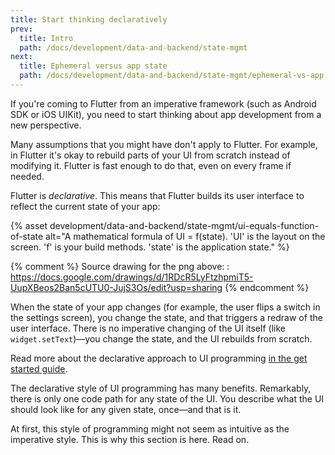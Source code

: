 ```yaml
---
title: Start thinking declaratively
prev:
  title: Intro
  path: /docs/development/data-and-backend/state-mgmt
next:
  title: Ephemeral versus app state
  path: /docs/development/data-and-backend/state-mgmt/ephemeral-vs-app
---
```


If you're coming to Flutter from an imperative framework (such as Android SDK or
iOS UIKit), you need to start thinking about app development from a new
perspective.

Many assumptions that you might have don't apply to Flutter. For example, in
Flutter it's okay to rebuild parts of your UI from scratch instead of modifying
it. Flutter is fast enough to do that, even on every frame if needed.

Flutter is _declarative_. This means that Flutter builds its user interface to
reflect the current state of your app:

{% asset development/data-and-backend/state-mgmt/ui-equals-function-of-state alt="A mathematical formula of UI = f(state). 'UI' is the layout on the screen. 'f' is your build methods. 'state' is the application state." %}

{% comment %} Source drawing for the png above: :
https://docs.google.com/drawings/d/1RDcR5LyFtzhpmiT5-UupXBeos2Ban5cUTU0-JujS3Os/edit?usp=sharing
{% endcomment %}

When the state of your app changes (for example, the user flips a switch in the
settings screen), you change the state, and that triggers a redraw of the user
interface. There is no imperative changing of the UI itself (like
`widget.setText`)&mdash;you change the state, and the UI rebuilds from scratch.

Read more about the declarative approach to UI programming [in the get started
guide].

The declarative style of UI programming has many benefits. Remarkably, there is
only one code path for any state of the UI. You describe what the UI should look
like for any given state, once&mdash;and that is it.

At first, this style of programming might not seem as intuitive as the
imperative style. This is why this section is here. Read on.

[in the get started guide]: /docs/get-started/flutter-for/declarative
